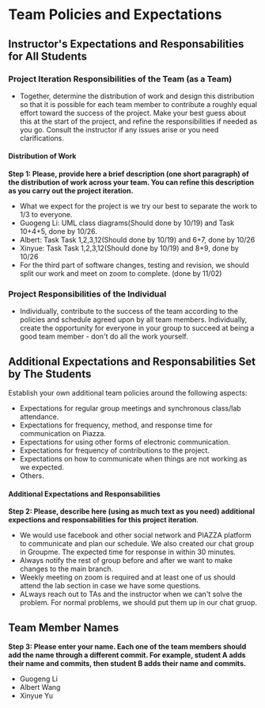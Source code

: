 # Team Policies and Expectations

## Instructor's Expectations and Responsabilities for All Students

### Project Iteration Responsibilities of the Team (as a Team)
* Together, determine the distribution of work and design this distribution so that it is possible for each team member to contribute a roughly equal effort toward the success of the project. Make your best guess about this at the start of the project, and refine the responsibilities if needed as you go. Consult the instructor if any issues arise or you need clarifications.

#### Distribution of Work
**Step 1: Please, provide here a brief description (one short paragraph) of the distribution of work across your team. You can refine this description as you carry out the project iteration.**

* What we expect for the project is we try our best to separate the work to 1/3 to everyone.
* Guogeng Li: UML class diagrams(Should done by 10/19) and Task 10+4+5, done by 10/26. 
* Albert: Task Task 1,2,3,12(Should done by 10/19) and 6+7, done by 10/26
* Xinyue: Task Task 1,2,3,12(Should done by 10/19) and 8+9, done by 10/26
* For the third part of software changes, testing and revision, we should split our work and meet on zoom to complete. (done by 11/02)

### Project Responsibilities of the Individual
* Individually, contribute to the success of the team according to the policies and schedule agreed upon by all team members. Individually, create the opportunity for everyone in your group to succeed at being a good team member - don't do all the work yourself.

## Additional Expectations and Responsabilities Set by The Students
Establish your own additional team policies around the following aspects:

* Expectations for regular group meetings and synchronous class/lab attendance.
* Expectations for frequency, method, and response time for communication on Piazza.
* Expectations for using other forms of electronic communication.
* Expectations for frequency of contributions to the project.
* Expectations on how to communicate when things are not working as we expected.
* Others.

#### Additional Expectations and Responsabilities
**Step 2: Please, describe here (using as much text as you need) additional expections and responsabilities for this project iteration**.
* We would use facebook and other social network and PIAZZA platform to communicate and plan our schedule. We also created our chat group in Groupme. The expected time for response in within 30 minutes. 
* Always notify the rest of group before and after we want to make changes to the main branch. 
* Weekly meeting on zoom is required and at least one of us should attend the lab section in case we have some questions. 
* ALways reach out to TAs and the instructor when we can't solve the problem. For normal problems, we should put them up in our chat gruop. 
## Team Member Names
**Step 3: Please enter your name. Each one of the team members should add the name through a different commit. For example, student A adds their name and commits, then student B adds their name and commits.**
* Guogeng Li
* Albert Wang
* Xinyue Yu
